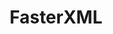 ---
codehost: https://github.com/https://github.com/FasterXML
logohandle: fasterxml
sort: fasterxml
title: FasterXML
website: http://fasterxml.com/
---